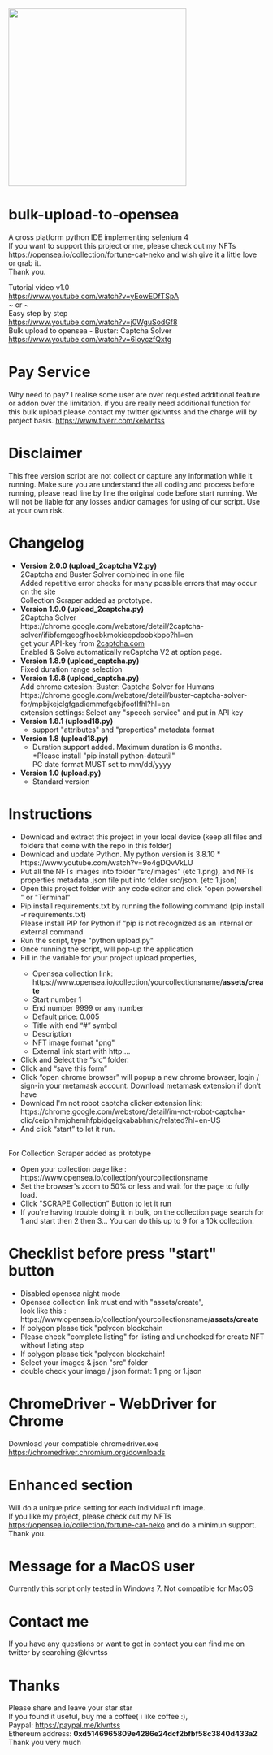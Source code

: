 <img src="src/images/fortune-cat-neko.png" width="350">

# bulk-upload-to-opensea
A cross platform python IDE implementing selenium 4<BR>
If you want to support this project or me, please check out my NFTs <BR>
https://opensea.io/collection/fortune-cat-neko and wish give it a little love or grab it.<BR>
Thank you.

  Tutorial video v1.0<BR>
  https://www.youtube.com/watch?v=yEowEDfTSpA<BR>
  ~ or ~<BR>
  Easy step by step<BR>
  https://www.youtube.com/watch?v=j0WguSodGf8<BR>
  Bulk upload to opensea - Buster: Captcha Solver<BR>
  https://www.youtube.com/watch?v=6IoyczfQxtg<BR>
  

# Pay Service
  Why need to pay? I realise some user are over requested additional feature or addon over the limitation.
  if you are really need additional function for this bulk upload please contact my twitter @klvntss and the charge will by project basis. https://www.fiverr.com/kelvintss

# Disclaimer
  This free version script are not collect or capture any information while it running.
  Make sure you are understand the all coding and process before running, please read line by line the original code before start running.
  We will not be liable for any losses and/or damages for using of our script. Use at your own risk.
  
# Changelog
  <ul>
    <li><b>Version 2.0.0 (upload_2captcha V2.py)</b><BR>
       2Captcha and Buster Solver combined in one file<BR>
       Added repetitive error checks for many possible errors that may occur on the site<BR>
       Collection Scraper added as prototype.
      </li>
      <li><b>Version 1.9.0 (upload_2captcha.py)</b><BR>
       2Captcha Solver<BR>
       https://chrome.google.com/webstore/detail/2captcha-solver/ifibfemgeogfhoebkmokieepdoobkbpo?hl=en<BR>
        get your API-key from <a href="https://2captcha.com?from=13605454" target="_blank">2captcha.com</a><BR>
        Enabled & Solve automatically reCaptcha V2 at option page.
      </li>
      <li><b>Version 1.8.9 (upload_captcha.py)</b><BR>
       Fixed duration range selection
      </li>
    <li><b>Version 1.8.8 (upload_captcha.py)</b><BR>
        Add chrome extesion: Buster: Captcha Solver for Humans<BR>
        https://chrome.google.com/webstore/detail/buster-captcha-solver-for/mpbjkejclgfgadiemmefgebjfooflfhl?hl=en<BR>
extension settings: Select any "speech service" and put in API key
      </li>
     <li><b>Version 1.8.1 (upload18.py)</b>
      <ul>
        <li>support "attributes" and "properties" metadata format</li>
      </ul></li>
    <li><b>Version 1.8 (upload18.py)</b>
      <ul>
        <li>Duration support added. Maximum duration is 6 months. <BR>
        *Please install "pip install python-dateutil"<BR>
          PC date format MUST set to mm/dd/yyyy
         </li>
      </ul></li>
    <li><b>Version 1.0 (upload.py)</b>
      <ul><li>Standard version</li></ul>
    </li>
  </ul>

# Instructions
<ul>
  <li>Download and extract this project in your local device (keep all files and folders that come with the repo in this folder)</li>
  <li>Download and update Python. My python version is 3.8.10 * https://www.youtube.com/watch?v=9o4gDQvVkLU</li>
   <li>Put all the NFTs images into folder “src/images” (etc 1.png), and NFTs properties metadata .json file put into folder src/json. (etc 1.json)</li>
   <li>Open this project folder with any code editor and click "open powershell " or "Terminal"</li>
   <li>Pip install requirements.txt by running the following command (pip install -r requirements.txt) <BR>
       Please install PIP for Python if “pip is not recognized as an internal or external command</li>
   <li>Run the script, type "python upload.py"</li>
   <li>Once running the script, will pop-up the application </li>
   <li>Fill in the variable for your project upload properties, </li>
     <ul>
       <li>Opensea collection link: https://www.opensea.io/collection/yourcollectionsname/<B>assets/create</b></li>
        <li>Start number 1</li>
        <li>End number 9999 or any number</li>
        <li>Default price: 0.005</li>
        <li>Title with end “#” symbol</li>
        <li>Description</li>
        <li>NFT image format "png"</li>
        <li>External link start with http….</li>
     </ul>
   <li>Click and Select the “src” folder.</li>
   <li>Click and “save this form”</li>
     <li>Click “open chrome browser” will popup a new chrome browser, login / sign-in your metamask account. Download metamask extension if don’t have</li>
     <li>Download I'm not robot captcha clicker extension link: https://chrome.google.com/webstore/detail/im-not-robot-captcha-clic/ceipnlhmjohemhfpbjdgeigkababhmjc/related?hl=en-US</li>
     <li>And click “start” to let it run.</li>
  </ul>
   <BR>
     For Collection Scraper added as prototype
     <ul>
       <li>Open your collection page like : https://www.opensea.io/collection/yourcollectionsname</li>
       <li>Set the browser's zoom to 50% or less and wait for the page to fully load. </li>
       <li>Click "SCRAPE Collection" Button to let it run</li>
       <li>If you're having trouble doing it in bulk, on the collection page search for 1 and start then 2 then 3...
          You can do this up to 9 for a 10k collection.</li>
     </ul>

 
# Checklist before press "start" button
 <p><ul>
   <li>Disabled opensea night mode</li>
   <li>Opensea collection link must end with "assets/create", <BR>
     look like this : https://www.opensea.io/collection/yourcollectionsname/<B>assets/create</b></li>
  <li>If polygon please tick "polycon blockchain</li>
  <li>Please check "complete listing" for listing and unchecked for create NFT without listing step</li>
  <li>If polygon please tick "polycon blockchain!</li>
  <li>Select your images & json "src" folder</li>
   <li>double check your image / json format: 1.png or 1.json</li>
   </ul>
  </p>

# ChromeDriver - WebDriver for Chrome	
Download your compatible chromedriver.exe https://chromedriver.chromium.org/downloads
     
# Enhanced section
Will do a unique price setting for each individual nft image. <BR>
If you like my project, please check out my NFTs https://opensea.io/collection/fortune-cat-neko and do a minimun support.
Thank you.
     
# Message for a MacOS user
Currently this script only tested in Windows 7. Not compatible for MacOS

# Contact me
If you have any questions or want to get in contact you can find me on twitter by searching @klvntss

# Thanks
Please share and leave your star star<BR>
If you found it useful, buy me a coffee( i like coffee :), <BR>
Paypal: https://paypal.me/klvntss<BR>
Ethereum address: <B>0xd5146965809e4286e24dcf2bfbf58c3840d433a2</b><BR>
Thank you very much </p>
